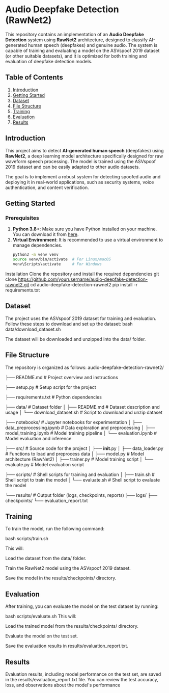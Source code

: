 
# Audio Deepfake Detection (RawNet2)

This repository contains an implementation of an **Audio Deepfake Detection** system using **RawNet2** architecture, designed to classify AI-generated human speech (deepfakes) and genuine audio. The system is capable of training and evaluating a model on the ASVspoof 2019 dataset (or other suitable datasets), and it is optimized for both training and evaluation of deepfake detection models.

## Table of Contents

1. [Introduction](#introduction)
2. [Getting Started](#getting-started)
3. [Dataset](#dataset)
4. [File Structure](#file-structure)
5. [Training](#training)
6. [Evaluation](#evaluation)
7. [Results](#results)


## Introduction

This project aims to detect **AI-generated human speech** (deepfakes) using **RawNet2**, a deep learning model architecture specifically designed for raw waveform speech processing. The model is trained using the ASVspoof 2019 dataset and can be easily adapted to other audio datasets.

The goal is to implement a robust system for detecting spoofed audio and deploying it in real-world applications, such as security systems, voice authentication, and content verification.

## Getting Started

### Prerequisites

1. **Python 3.8+**: Make sure you have Python installed on your machine. You can download it from [here](https://www.python.org/downloads/).
2. **Virtual Environment**: It is recommended to use a virtual environment to manage dependencies.
   ```bash
   python3 -m venv venv
   source venv/bin/activate  # For Linux/macOS
   venv\Scripts\activate     # For Windows
Installation
Clone the repository and install the required dependencies
git clone https://github.com/yourusername/audio-deepfake-detection-rawnet2.git
cd audio-deepfake-detection-rawnet2
pip install -r requirements.txt


## Dataset
The project uses the ASVspoof 2019 dataset for training and evaluation. Follow these steps to download and set up the dataset:
bash data/download_dataset.sh

The dataset will be downloaded and unzipped into the data/ folder.

## File Structure
The repository is organized as follows:
audio-deepfake-detection-rawnet2/

├── README.md                  # Project overview and instructions

├── setup.py                   # Setup script for the project

├── requirements.txt           # Python dependencies

├── data/                      # Dataset folder
│   ├── README.md              # Dataset description and usage
│   └── download_dataset.sh    # Script to download and unzip dataset

├── notebooks/                 # Jupyter notebooks for experimentation
│   ├── data_preprocessing.ipynb  # Data exploration and preprocessing
│   ├── model_training.ipynb    # Model training pipeline
│   └── evaluation.ipynb        # Model evaluation and inference

├── src/                       # Source code for the project
│   ├── __init__.py
│   ├── data_loader.py         # Functions to load and preprocess data
│   ├── model.py               # Model architecture (RawNet2)
│   ├── trainer.py             # Model training script
│   └── evaluate.py            # Model evaluation script

├── scripts/                   # Shell scripts for training and evaluation
│   ├── train.sh               # Shell script to train the model
│   └── evaluate.sh            # Shell script to evaluate the model

└── results/                   # Output folder (logs, checkpoints, reports)
    ├── logs/
    ├── checkpoints/
    └── evaluation_report.txt


## Training
To train the model, run the following command:

bash scripts/train.sh


This will:

Load the dataset from the data/ folder.

Train the RawNet2 model using the ASVspoof 2019 dataset.

Save the model in the results/checkpoints/ directory.

## Evaluation
After training, you can evaluate the model on the test dataset by running:

bash scripts/evaluate.sh
This will:

Load the trained model from the results/checkpoints/ directory.

Evaluate the model on the test set.

Save the evaluation results in results/evaluation_report.txt.

## Results
Evaluation results, including model performance on the test set, are saved in the results/evaluation_report.txt file. You can review the test accuracy, loss, and observations about the model's performance

